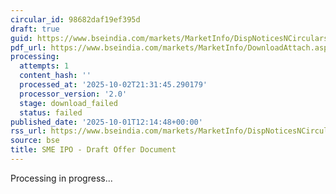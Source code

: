 ```yaml
---
circular_id: 98682daf19ef395d
draft: true
guid: https://www.bseindia.com/markets/MarketInfo/DispNoticesNCirculars.aspx?Noticeid={0547A85F-93CA-43E1-9735-B50686D0F4A3}&noticeno=20251001-40&dt=10/01/2025&icount=40&totcount=83&flag=0
pdf_url: https://www.bseindia.com/markets/MarketInfo/DownloadAttach.aspx?id=20251001-40&attachedId=
processing:
  attempts: 1
  content_hash: ''
  processed_at: '2025-10-02T21:31:45.290179'
  processor_version: '2.0'
  stage: download_failed
  status: failed
published_date: '2025-10-01T12:14:48+00:00'
rss_url: https://www.bseindia.com/markets/MarketInfo/DispNoticesNCirculars.aspx?Noticeid={0547A85F-93CA-43E1-9735-B50686D0F4A3}&noticeno=20251001-40&dt=10/01/2025&icount=40&totcount=83&flag=0
source: bse
title: SME IPO - Draft Offer Document
---
```


Processing in progress...